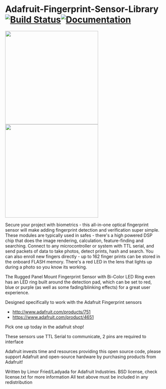 # Adafruit-Fingerprint-Sensor-Library [![Build Status](https://github.com/adafruit/Adafruit-Fingerprint-Sensor-Library/workflows/Arduino%20Library%20CI/badge.svg)](https://github.com/adafruit/Adafruit-Fingerprint-Sensor-Library/actions)[![Documentation](https://github.com/adafruit/ci-arduino/blob/master/assets/doxygen_badge.svg)](http://adafruit.github.io/Adafruit-Fingerprint-Sensor-Library/html/index.html)

<img src="https://cdn-shop.adafruit.com/970x728/751-03.jpg" height="300"/>
<img src="https://cdn-shop.adafruit.com/1200x900/4651-00.jpg" height="300"/>

Secure your project with biometrics - this all-in-one optical fingerprint sensor will make adding fingerprint detection and verification super simple. These modules are typically used in safes - there's a high powered DSP chip that does the image rendering, calculation, feature-finding and searching. Connect to any microcontroller or system with TTL serial, and send packets of data to take photos, detect prints, hash and search. You can also enroll new fingers directly - up to 162 finger prints can be stored in the onboard FLASH memory. There's a red LED in the lens that lights up during a photo so you know its working.

The Rugged Panel Mount Fingerprint Sensor with Bi-Color LED Ring even has an LED ring built around the detection pad, which can be set to red, blue or purple (as well as some fading/blinking effects) for a great user experience.


Designed specifically to work with the Adafruit Fingerprint sensors
  * http://www.adafruit.com/products/751
  * https://www.adafruit.com/product/4651

Pick one up today in the adafruit shop!

These sensors use TTL Serial to communicate, 2 pins are required to interface

Adafruit invests time and resources providing this open source code, please support Adafruit and open-source hardware by purchasing products from Adafruit!

Written by Limor Fried/Ladyada  for Adafruit Industries.
BSD license, check license.txt for more information
All text above must be included in any redistribution
